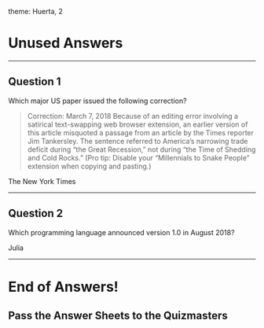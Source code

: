 theme: Huerta, 2

# Unused Answers

---

## Question 1
Which major US paper issued the following correction?

> Correction: March 7, 2018
> Because of an editing error involving a satirical text-swapping web browser extension, an earlier version of this article misquoted a passage from an article by the Times reporter Jim Tankersley. The sentence referred to America’s narrowing trade deficit during “the Great Recession,” not during “the Time of Shedding and Cold Rocks.” (Pro tip: Disable your “Millennials to Snake People” extension when copying and pasting.)


The New York Times

---


## Question 2
Which programming language announced version 1.0 in August 2018?

Julia

---


# End of Answers!

## Pass the Answer Sheets to the Quizmasters
